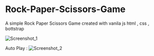 # Rock-Paper-Scissors-Game
A simple Rock Paper Scissors Game created with vanila js html , css , bottstrap

![Screenshot_1](https://github.com/ShahabMorgan/Rock-Paper-Scissors-Game/assets/143191497/359e5f87-486a-4388-9e94-a06e7ac3197a)


Auto Play :
![Screenshot_2](https://github.com/ShahabMorgan/Rock-Paper-Scissors-Game/assets/143191497/f19fd553-6bd9-4e4b-970e-5db24979bf13)
